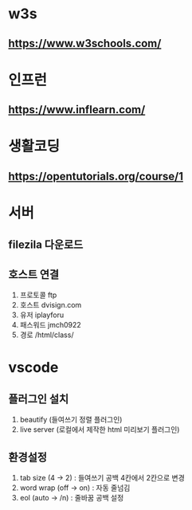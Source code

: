 # w3s
## https://www.w3schools.com/

# 인프런
## https://www.inflearn.com/

# 생활코딩
## https://opentutorials.org/course/1

# 서버
## filezila 다운로드
## 호스트 연결
1. 프로토콜 ftp
2. 호스트 dvisign.com
3. 유저 iplayforu
4. 패스워드 jmch0922
5. 경로 /html/class/

# vscode
## 플러그인 설치
1. beautify (들여쓰기 정렬 플러그인)
2. live server (로컬에서 제작한 html 미리보기 플러그인)

## 환경설정
1. tab size (4 -> 2) : 들여쓰기 공백 4칸에서 2칸으로 변경
2. word wrap (off -> on) : 자동 줄넘김
3. eol (auto -> /n) : 줄바꿈 공백 설정
